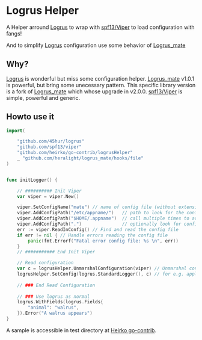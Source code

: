 # Logrus Helper

A Helper arround [Logrus](https://github.com/45hur/logrus) to wrap with [spf13/Viper](https://github.com/spf13/viper) to load configuration with fangs!

And to simplify [Logrus](https://github.com/45hur/logrus) configuration use some behavior of [Logrus_mate](https://github.com/gogap/logrus_mate)

## Why?

[Logrus](https://github.com/45hur/logrus) is wonderful but miss some configuration helper.
[Logrus_mate](https://github.com/heralight/logrus_mate) v1.0.1 is powerful, but bring some unecessary pattern. This specific library version is a fork of [Logrus_mate](https://github.com/gogap/logrus_mate) which whose upgrade in v2.0.0.
[spf13/Viper](https://github.com/spf13/viper)  is simple, powerful and generic.

## Howto use it

```go
import(

	"github.com/45hur/logrus"
	"github.com/spf13/viper"
	"github.com/heirko/go-contrib/logrusHelper"
	_ "github.com/heralight/logrus_mate/hooks/file"
)


func initLogger() {

    // ########## Init Viper  
	var viper = viper.New()

	viper.SetConfigName("mate") // name of config file (without extension), here we use some logrus_mate sample
	viper.AddConfigPath("/etc/appname/")   // path to look for the config file in
	viper.AddConfigPath("$HOME/.appname")  // call multiple times to add many search paths
	viper.AddConfigPath(".")               // optionally look for config in the working directory
	err := viper.ReadInConfig() // Find and read the config file
	if err != nil { // Handle errors reading the config file
		panic(fmt.Errorf("Fatal error config file: %s \n", err))
	}
    // ########### End Init Viper

    // Read configuration
	var c = logrusHelper.UnmarshalConfiguration(viper) // Unmarshal configuration from Viper
	logrusHelper.SetConfig(logrus.StandardLogger(), c) // for e.g. apply it to logrus default instance
	
	// ### End Read Configuration
	
	// ### Use logrus as normal
	logrus.WithFields(logrus.Fields{
		"animal": "walrus",
	}).Error("A walrus appears")
}

```

A sample is accessible in test directory at [Heirko go-contrib](https://github.com/heirko/go-contrib/tree/master/middleware/logrus-logger/example).
